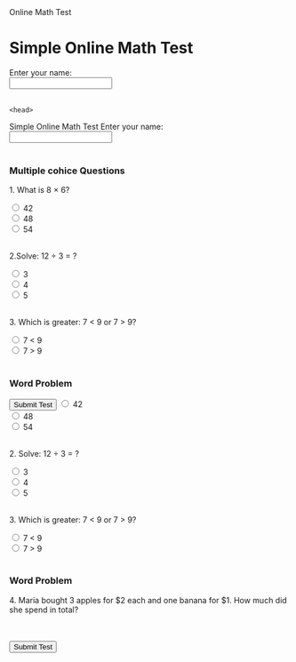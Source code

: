 
  <meta charset="UTF-8">
<HMTL1>Online Math Test<HTML1>
<body><!-- Start of Math Test --><body>
  <h1>Simple Online Math Test</h1>

  <form>
    <label for="name">Enter your name:</label><br>
    <input type="text" id="name" name="name" required><br><br>

    <head>
  <meta charset="UTF-8">
  <title>Online Math Test</title>
</body><!-- Start of Math Test --><body 
  <h1>Simple Online Math Test</h1>

  <form>
    <label for="name">Enter your name:</label><br>
    <input type="text" id="name" name="name" required><br><br>
<h3>Multiple cohice Questions</h3>
    <p>1. What is 8 &times; 6?</p>
    <input type="radio" id="q1a" name="q1" value="42">
    <label for="q1a">42</label><br>
    <input type="radio" id="q1b" name="q1" value="48">
    <label for="q1b">48</label><br>
    <input type="radio" id="q1c" name="q1" value="54">
    <label for="q1c">54</label><br><br>

  <p>2.Solve: 12 &divide; 3 = ?</p>
    <input type="radio" id="q2a" name="q2" value="3">
    <label for="q2a">3</label><br>
    <input type="radio" id="q2b" name="q2" value="4">
    <label for="q2b">4</label><br>
    <input type="radio" id="q2c" name="q2" value="5">
    <label for="q2c">5</label><br><br>
 <p>3. Which is greater: 7 &lt; 9 or 7 &gt; 9?</p>
    <input type="radio" id="q3a" name="q3" value="lt">
    <label for="q3a">7 &lt; 9</label><br>
    <input type="radio" id="q3b" name="q3" value="gt">
    <label for="q3b">7 &gt; 9</label><br><br>
 <h3>Word Problem</h3>
 
  <input type="submit" value="Submit Test">
    <input type="radio" id="q1a" name="q1" value="42">
    <label for="q1a">42</label><br>
    <input type="radio" id="q1b" name="q1" value="48">
    <label for="q1b">48</label><br>
    <input type="radio" id="q1c" name="q1" value="54">
    <label for="q1c">54</label><br><br>
 <p>2. Solve: 12 &divide; 3 = ?</p>
    <input type="radio" id="q2a" name="q2" value="3">
    <label for="q2a">3</label><br>
    <input type="radio" id="q2b" name="q2" value="4">
    <label for="q2b">4</label><br>
    <input type="radio" id="q2c" name="q2" value="5">
    <label for="q2c">5</label><br><br>
 <p>3. Which is greater: 7 &lt; 9 or 7 &gt; 9?</p>
    <input type="radio" id="q3a" name="q3" value="lt">
    <label for="q3a">7 &lt; 9</label><br>
    <input type="radio" id="q3b" name="q3" value="gt">
    <label for="q3b">7 &gt; 9</label><br><br>
<h3> Word Problem </h3>
        <p>4. Maria bought 3 apples for $2 each and one banana for $1. How much did she spend in total?</p> 
<texttarea id="wordproblem" name="wordproblem" rows="4" cols="40"></texttarea><br><br>
 <input type="submit" value="Submit Test">


